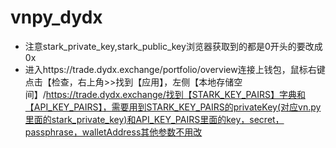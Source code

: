 # vnpy_dydx
* 注意stark_private_key,stark_public_key浏览器获取到的都是0开头的要改成0x
* 进入https://trade.dydx.exchange/portfolio/overview连接上钱包，鼠标右键点击【检查，右上角>>找到【应用】，左侧【本地存储空间】/https://trade.dydx.exchange/找到【STARK_KEY_PAIRS】字典和【API_KEY_PAIRS】，需要用到STARK_KEY_PAIRS的privateKey(对应vn.py里面的stark_private_key)和API_KEY_PAIRS里面的key，secret，passphrase，walletAddress其他参数不用改
